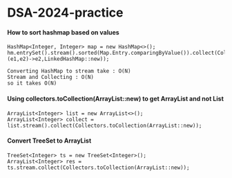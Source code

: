 # DSA-2024-practice

#### How to sort hashmap based on values
````
HashMap<Integer, Integer> map = new HashMap<>();
hm.entrySet().stream().sorted(Map.Entry.comparingByValue()).collect(Collectors.toMap(Map.Entry::getKey,Map.Entry::getValue,(e1,e2)->e2,LinkedHashMap::new));

Converting HashMap to stream take : O(N)
Stream and Collecting : O(N)
so it takes O(N)
````

#### Using collectors.toCollection(ArrayList::new) to get ArrayList<Integer> and not List
````
ArrayList<Integer> list = new ArrayList<>();
ArrayList<Integer> collect = list.stream().collect(Collectors.toCollection(ArrayList::new));
````

#### Convert TreeSet to ArrayList
````
TreeSet<Integer> ts = new TreeSet<Integer>();
ArrayList<Integer> res = ts.stream.collect(Collectors.toCollection(ArrayList::new));
````
